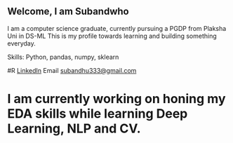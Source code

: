 ## Welcome, I am Subandwho
I am a computer science graduate, currently pursuing a PGDP from Plaksha Uni in DS-ML
This is my profile towards learning and building something everyday.

Skills: Python, pandas, numpy, sklearn

#R [LinkedIn](https://www.linkedin.com/in/subandhu-agravanshi-759401179/)  Email <subandhu333@gmail.com>

# I am currently working on honing my EDA skills while learning Deep Learning, NLP and CV. 
<!--
**subandwho/subandwho** is a ✨ _special_ ✨ repository because its `README.md` (this file) appears on your GitHub profile.


-->
